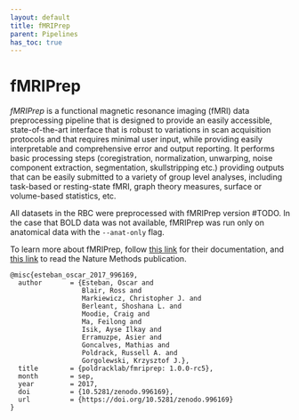 ```yaml
---
layout: default
title: fMRIPrep
parent: Pipelines
has_toc: true
---
```


# fMRIPrep

_fMRIPrep_ is a functional magnetic resonance imaging (fMRI) data preprocessing pipeline that is designed to provide an easily accessible, state-of-the-art interface that is robust to variations in scan acquisition protocols and that requires minimal user input, while providing easily interpretable and comprehensive error and output reporting. It performs basic processing steps (coregistration, normalization, unwarping, noise component extraction, segmentation, skullstripping etc.) providing outputs that can be easily submitted to a variety of group level analyses, including task-based or resting-state fMRI, graph theory measures, surface or volume-based statistics, etc.

All datasets in the RBC were preprocessed with fMRIPrep version #TODO. In the case that BOLD data was not available, fMRIPrep was run only on anatomical data with the `--anat-only` flag.

To learn more about fMRIPrep, follow [this link](https://fmriprep.org/en/stable/index.html) for their documentation, and [this link]() to read the Nature Methods publication.

```
@misc{esteban_oscar_2017_996169,
  author       = {Esteban, Oscar and
                  Blair, Ross and
                  Markiewicz, Christopher J. and
                  Berleant, Shoshana L. and
                  Moodie, Craig and
                  Ma, Feilong and
                  Isik, Ayse Ilkay and
                  Erramuzpe, Asier and
                  Goncalves, Mathias and
                  Poldrack, Russell A. and
                  Gorgolewski, Krzysztof J.},
  title        = {poldracklab/fmriprep: 1.0.0-rc5},
  month        = sep,
  year         = 2017,
  doi          = {10.5281/zenodo.996169},
  url          = {https://doi.org/10.5281/zenodo.996169}
}
```

